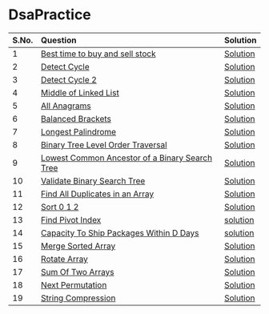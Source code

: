# DsaPractice

| S.No. | Question | Solution | 
|:------|:--------| :--------|
| 1     | [Best time to buy and sell stock]() | [Solution](https://github.com/sahiljawale54/DsaPractice/blob/main/Array/Best%20Time%20to%20Buy%20and%20Sell%20Stock.cpp)|
| 2    |[Detect Cycle]() | [Solution](https://github.com/sahiljawale54/DsaPractice/blob/main/Linked%20list/Linked%20List%20Cycle.cpp)|
|3  | [Detect Cycle 2]() | [Solution](https://github.com/sahiljawale54/DsaPractice/blob/main/Linked%20list/Linked%20List%20Cycle%20II.cpp) |
|4 |[Middle of Linked List]() |[Solution](https://github.com/sahiljawale54/DsaPractice/blob/main/Linked%20list/Middle%20of%20the%20Linked%20List.cpp) |
| 5|[All Anagrams]() |[Solution](https://github.com/sahiljawale54/DsaPractice/blob/main/Sliding%20Window/Find%20All%20Anagrams%20in%20a%20String.cpp) |
|6 |[Balanced Brackets]() |[Solution](https://github.com/sahiljawale54/DsaPractice/blob/main/Stack/Balanced%20Brackets.cpp) |
| 7|[Longest Palindrome]()|[Solution](https://github.com/sahiljawale54/DsaPractice/blob/main/String/Longest%20Palindrome.cpp) |
|8 |[Binary Tree Level Order Traversal]() | [Solution](https://github.com/sahiljawale54/DsaPractice/blob/main/Trees/Binary%20Tree%20Level%20Order%20Traversal.cpp) |
|9 |[Lowest Common Ancestor of a Binary Search Tree]() |[Solution](https://github.com/sahiljawale54/DsaPractice/blob/main/Trees/Lowest%20Common%20Ancestor%20of%20a%20Binary%20Search%20Tree.cpp) |
| 10  | [Validate Binary Search Tree]() | [Solution](https://github.com/sahiljawale54/DsaPractice/blob/main/Trees/Validate%20Binary%20Search%20Tree.cpp) |
|11| [Find All Duplicates in an Array](https://leetcode.com/problems/find-all-duplicates-in-an-array/description/) | [Solution](https://leetcode.com/problems/find-all-duplicates-in-an-array/description/) |
|12|[Sort 0 1 2 ](https://www.codingninjas.com/codestudio/problems/sort-0-1-2_631055?source=youtube&campaign=LoveBabbar_Codestudiovideo1&utm_source=youtube&utm_medium=affiliate&utm_campaign=LoveBabbar_Codestudiovideo1&leftPanelTab=0) | [Solution](https://github.com/sahiljawale54/DsaPractice/blob/main/Array/Sort%200%201%202.cpp) |
|13 |[Find Pivot Index](https://leetcode.com/problems/find-pivot-index/description/) |[solution]()|
|14 |[Capacity To Ship Packages Within D Days](https://leetcode.com/problems/capacity-to-ship-packages-within-d-days/description/) | [solution](https://github.com/sahiljawale54/DsaPractice/blob/main/Array/Capacity%20To%20Ship%20Packages%20Within%20D%20Days.cpp) |
|15  | [Merge Sorted Array](https://leetcode.com/problems/merge-sorted-array/description/) | [Solution]() | 
|16 | [Rotate Array](https://leetcode.com/problems/rotate-array/description/) | [Solution]() |
|17 | [Sum Of Two Arrays](https://www.codingninjas.com/codestudio/problems/sum-of-two-arrays_893186) | [Solution]()|
|18 | [Next Permutation](https://leetcode.com/problems/next-permutation/) | [Solution](https://github.com/sahiljawale54/DsaPractice/blob/main/Array/Next%20Permutation.cpp) |
|19 | [String Compression](https://leetcode.com/problems/string-compression/description/) |[Solution]() |
